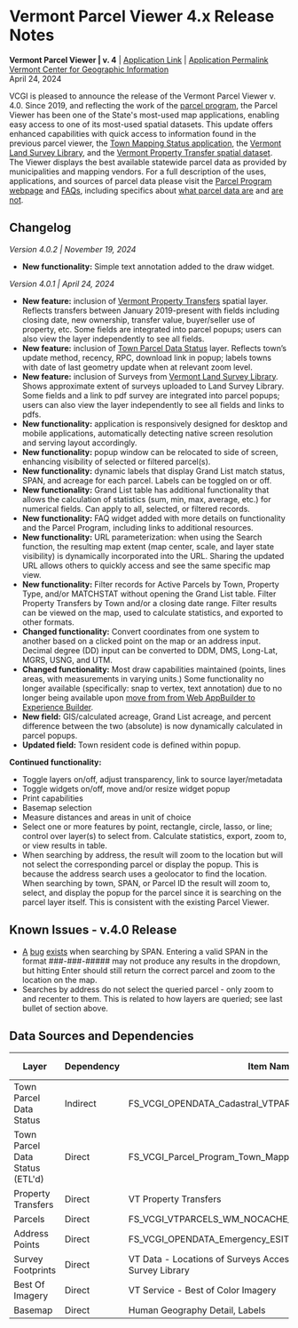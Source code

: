 # Vermont Parcel Viewer 4.x Release Notes

**Vermont Parcel Viewer | v. 4** | [Application Link](https://experience.arcgis.com/experience/b5a5cc7663c84761a305f70b913e1a60/) | [Application Permalink](https://maps.vcgi.vermont.gov/parcelviewer/)  
[Vermont Center for Geographic Information](https://vcgi.vermont.gov/data-and-programs/parcel-program)  
April 24, 2024 

VCGI is pleased to announce the release of the Vermont Parcel Viewer v. 4.0. Since 2019, and reflecting the work of the [parcel program](https://vcgi.vermont.gov/data-and-programs/parcel-program), the Parcel Viewer has been one of the State's most-used map applications, enabling easy access to one of its most-used spatial datasets. This update offers enhanced capabilities with quick access to information found in the previous parcel viewer, the [Town Mapping Status application](https://maps.vcgi.vermont.gov/parcelstatus/), the [Vermont Land Survey Library](https://landsurvey.vermont.gov/), and the [Vermont Property Transfer spatial dataset](https://geodata.vermont.gov/datasets/VCGI::vt-property-transfers/about). The Viewer displays the best available statewide parcel data as provided by municipalities and mapping vendors. For a full description of the uses, applications, and sources of parcel data please visit the [Parcel Program webpage](https://vcgi.vermont.gov/data-and-programs/parcel-program) and [FAQs](https://vcgi.vermont.gov/resources/frequently-asked-questions/parcel-program-faqs), including specifics about [what parcel data are](https://vcgi.vermont.gov/resources/frequently-asked-questions/parcel-program-faqs#1) and [are not](https://vcgi.vermont.gov/data-and-programs/parcel-program#parceldataarenot).

## Changelog
*Version 4.0.2 | November 19, 2024*
* **New functionality:** Simple text annotation added to the draw widget.

*Version 4.0.1 | April 24, 2024*
* **New feature:** inclusion of [Vermont Property Transfers](https://geodata.vermont.gov/datasets/VCGI::vt-property-transfers/explore) spatial layer. Reflects transfers between January 2019-present with fields including closing date, new ownership, transfer value, buyer/seller use of property, etc. Some fields are integrated into parcel popups; users can also view the layer independently to see all fields.
* **New feature:** inclusion of [Town Parcel Data Status](https://experience.arcgis.com/experience/d88b19e908a1460da8bcb7326f7c2ec6) layer. Reflects town’s update method, recency, RPC, download link in popup; labels towns with date of last geometry update when at relevant zoom level.
* **New feature:** inclusion of Surveys from [Vermont Land Survey Library](https://maps.vcgi.vermont.gov/landsurveylibrary/). Shows approximate extent of surveys uploaded to Land Survey Library. Some fields and a link to pdf survey are integrated into parcel popups; users can also view the layer independently to see all fields and links to pdfs. 
* **New functionality:** application is responsively designed for desktop and mobile applications, automatically detecting native screen resolution and serving layout accordingly.
* **New functionality:** popup window can be relocated to side of screen, enhancing visibility of selected or filtered parcel(s).
* **New functionality:** dynamic labels that display Grand List match status, SPAN, and acreage for each parcel. Labels can be toggled on or off. 
* **New functionality:** Grand List table has additional functionality that allows the calculation of statistics (sum, min, max, average, etc.) for numerical fields. Can apply to all, selected, or filtered records. 
* **New functionality:** FAQ widget added with more details on functionality and the Parcel Program, including links to additional resources.
* **New functionality:** URL parameterization: when using the Search function, the resulting map extent (map center, scale, and layer state visibility) is dynamically incorporated into the URL. Sharing the updated URL allows others to quickly access and see the same specific map view.
* **New functionality:** Filter records for Active Parcels by Town, Property Type, and/or MATCHSTAT without opening the Grand List table. Filter Property Transfers by Town and/or a closing date range. Filter results can be viewed on the map, used to calculate statistics, and exported to other formats.
* **Changed functionality:** Convert coordinates from one system to another based on a clicked point on the map or an address input. Decimal degree (DD) input can be converted to DDM, DMS, Long-Lat, MGRS, USNG, and UTM.
* **Changed functionality:** Most draw capabilities maintained (points, lines areas, with measurements in varying units.) Some functionality no longer available (specifically: snap to vertex, text annotation) due to no longer being available upon [move from from Web AppBuilder to Experience Builder](https://doc.arcgis.com/en/web-appbuilder/latest/create-apps/wab-exb-widget-functionality-matrix.htm).
* **New field:** GIS/calculated acreage, Grand List acreage, and percent difference between the two (absolute) is now dynamically calculated in parcel popups.
* **Updated field:** Town resident code is defined within popup.

**Continued functionality:**

* Toggle layers on/off, adjust transparency, link to source layer/metadata
* Toggle widgets on/off, move and/or resize widget popup
* Print capabilities
* Basemap selection
* Measure distances and areas in unit of choice
* Select one or more features by point, rectangle, circle, lasso, or line; control over layer(s) to select from. Calculate statistics, export, zoom to, or view results in table.
* When searching by address, the result will zoom to the location but will not select the corresponding parcel or display the popup. This is because the address search uses a geolocator to find the location. When searching by town, SPAN, or Parcel ID the result will zoom to, select, and display the popup for the parcel since it is searching on the parcel layer itself. This is consistent with the existing Parcel Viewer.

## Known Issues - v.4.0 Release
* [A](https://community.esri.com/t5/arcgis-experience-builder-questions/exb-search-widget-not-behaving/td-p/1370067) [bug](https://community.esri.com/t5/arcgis-experience-builder-questions/full-text-search-index-on-hosted-feature-layer/m-p/1346085/highlight/true#M9200) [exists](https://community.esri.com/t5/arcgis-experience-builder-questions/multiple-things-stopped-working-in-the-search/m-p/1349288#M9354) when searching by SPAN. Entering a valid SPAN in the format ###-###-##### may not produce any results in the dropdown, but hitting Enter should still return the correct parcel and zoom to the location on the map.
* Searches by address do not select the queried parcel - only zoom to and recenter to them. This is related to how layers are queried; see last bullet of section above.

## Data Sources and Dependencies
| Layer                           | Dependency | Item Name                                                                 | Spatial Ref | Publisher      | URL                                                                                                                                           | Hosting | Standalone Open Data | Life Cycle Supported |
|---------------------------------|------------|---------------------------------------------------------------------------|-------------|----------------|-----------------------------------------------------------------------------------------------------------------------------------------------|---------|----------------------|----------------------|
| Town Parcel Data Status         | Indirect   | FS_VCGI_OPENDATA_Cadastral_VTPARCELS_poly_DataStatus_SP_v1                | SP          | Services_VCGI  | https://services1.arcgis.com/BkFxaEFNwHqX3tAw/arcgis/rest/services/FS_VCGI_OPENDATA_Cadastral_VTPARCELS_poly_DataStatus_SP_v1/FeatureServer/0 | AGO     | Yes                  | No                   |
| Town Parcel Data Status (ETL'd) | Direct     | FS_VCGI_Parcel_Program_Town_Mapping_Status_PRD_FME_v2                     | WM          | Publisher_VCGI | https://services1.arcgis.com/BkFxaEFNwHqX3tAw/ArcGIS/rest/services/FS_VCGI_Parcel_Program_Town_Mapping_Status_FME_PRD_v2/FeatureServer        | AGO     | No                   | No                   |
| Property Transfers              | Direct     | VT Property Transfers                                                     | WM          | Services_VCGI  | https://services1.arcgis.com/BkFxaEFNwHqX3tAw/arcgis/rest/services/FS_VCGI_OPENDATA_Cadastral_PTTR_point_WM_v1_view/FeatureServer             | AGO     | Yes                  | No                   |
| Parcels                         | Direct     | FS_VCGI_VTPARCELS_WM_NOCACHE_v2                                           | WM          | Services_VCGI  | https://services1.arcgis.com/BkFxaEFNwHqX3tAw/arcgis/rest/services/FS_VCGI_VTPARCELS_WM_NOCACHE_v2/FeatureServer                              | AGO     | Yes                  | Yes                  |
| Address Points                  | Direct     | FS_VCGI_OPENDATA_Emergency_ESITE_point_SP_v1                              | SP          | Services_VCGI  | https://services1.arcgis.com/BkFxaEFNwHqX3tAw/ArcGIS/rest/services/FS_VCGI_OPENDATA_Emergency_ESITE_point_SP_v1/FeatureServer/0               | AGO     | Yes                  | No                   |
| Survey Footprints               | Direct     | VT Data - Locations of Surveys Accessible via Vermont Land Survey Library | WM          | Publisher_VCGI | https://services1.arcgis.com/BkFxaEFNwHqX3tAw/arcgis/rest/services/FS_VCGI_Land_Survey_Library_reviewed_v2_1/FeatureServer                    | AGO     | Yes                  | No                   |
| Best Of Imagery                 | Direct     | VT Service - Best of Color Imagery                                        | WM          | Services_VCGI  | https://maps.vcgi.vermont.gov/arcgis/rest/services/EGC_services/IMG_VCGI_CLR_WM_CACHE/ImageServer                                             | AGS     | Yes                  | Yes                  |
| Basemap                         | Direct     | Human Geography Detail, Labels                                            | WM          | ESRI           | https://basemaps.arcgis.com/arcgis/rest/services/World_Basemap_v2/VectorTileServer                                                            | AGO     | Yes                  | N/A                  |
